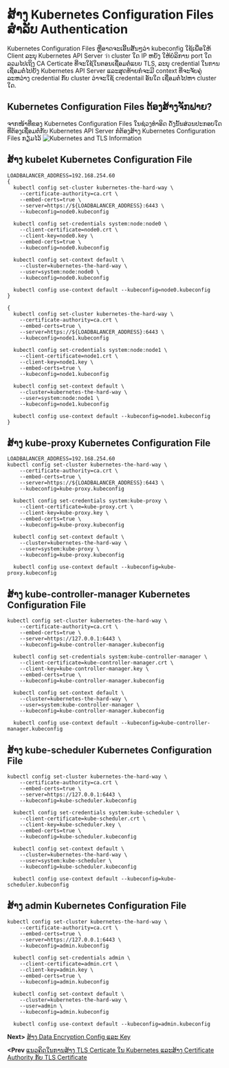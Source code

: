 # ສ້າງ Kubernetes Configuration Files ສໍາລັບ Authentication
Kubernetes Configuration Files ຫຼືອາດຈະເອີ້ນສັ້ນໆວ່າ kubeconfig ໃຊ້ເພື່ອໃຫ້ Client ລະບຸ Kubernetes API Server ว่า cluster ໃດ IP ຫຍັງ ໃຫ້ບໍລິການ port ໃດ ລວມໄປເຖິງ CA Certicate ທີ່ຈະໃຊ້ໃນຕອນເຊື່ອມຕໍ່ແບບ TLS, ລະບຸ credential ໃນການເຊື່ອມຕໍ່ໄປຍັງ Kubernetes API Server ແລະສຸດທ້າຍກໍຈະມີ context ທີ່ຈະຈັບຄູ່ລະຫວ່າງ credential ກັບ cluster ວ່າຈະໃຊ້ credentail ອັນໃດ ເຊື່ອມຕໍ່ໄປຫາ cluster ໃດ.
## Kubernetes Configuration Files ຕ້ອງສ້າງຈັກຟາຍ?
ຈາກໜ້າທີ່ຂອງ Kubernetes Configuration Files ໃນຊ່ວງທໍາອິດ ດັ່ງນັ້ນສ່ວນປະກອບໃດທີ່ຕ້ອງເຊື່ອມຕໍ່ກັບ Kubernetes API Server ກໍຕ້ອງສ້າງ Kubernetes Configuration Files ກຽມໄວ້
![Kubernetes and TLS Information](https://github.com/rdamrong/Kubernetes-The-Hard-Way-CentOS/blob/master/images/kube-component.png)


## ສ້າງ kubelet Kubernetes Configuration File
```
LOADBALANCER_ADDRESS=192.168.254.60
{
  kubectl config set-cluster kubernetes-the-hard-way \
    --certificate-authority=ca.crt \
    --embed-certs=true \
    --server=https://${LOADBALANCER_ADDRESS}:6443 \
    --kubeconfig=node0.kubeconfig

  kubectl config set-credentials system:node:node0 \
    --client-certificate=node0.crt \
    --client-key=node0.key \
    --embed-certs=true \
    --kubeconfig=node0.kubeconfig

  kubectl config set-context default \
    --cluster=kubernetes-the-hard-way \
    --user=system:node:node0 \
    --kubeconfig=node0.kubeconfig

  kubectl config use-context default --kubeconfig=node0.kubeconfig
}

{
  kubectl config set-cluster kubernetes-the-hard-way \
    --certificate-authority=ca.crt \
    --embed-certs=true \
    --server=https://${LOADBALANCER_ADDRESS}:6443 \
    --kubeconfig=node1.kubeconfig

  kubectl config set-credentials system:node:node1 \
    --client-certificate=node1.crt \
    --client-key=node1.key \
    --embed-certs=true \
    --kubeconfig=node1.kubeconfig

  kubectl config set-context default \
    --cluster=kubernetes-the-hard-way \
    --user=system:node:node1 \
    --kubeconfig=node1.kubeconfig

  kubectl config use-context default --kubeconfig=node1.kubeconfig
}
```
## ສ້າງ kube-proxy Kubernetes Configuration File
```
LOADBALANCER_ADDRESS=192.168.254.60
kubectl config set-cluster kubernetes-the-hard-way \
    --certificate-authority=ca.crt \
    --embed-certs=true \
    --server=https://${LOADBALANCER_ADDRESS}:6443 \
    --kubeconfig=kube-proxy.kubeconfig

  kubectl config set-credentials system:kube-proxy \
    --client-certificate=kube-proxy.crt \
    --client-key=kube-proxy.key \
    --embed-certs=true \
    --kubeconfig=kube-proxy.kubeconfig

  kubectl config set-context default \
    --cluster=kubernetes-the-hard-way \
    --user=system:kube-proxy \
    --kubeconfig=kube-proxy.kubeconfig

  kubectl config use-context default --kubeconfig=kube-proxy.kubeconfig
```
## ສ້າງ kube-controller-manager Kubernetes Configuration File
```
kubectl config set-cluster kubernetes-the-hard-way \
    --certificate-authority=ca.crt \
    --embed-certs=true \
    --server=https://127.0.0.1:6443 \
    --kubeconfig=kube-controller-manager.kubeconfig

  kubectl config set-credentials system:kube-controller-manager \
    --client-certificate=kube-controller-manager.crt \
    --client-key=kube-controller-manager.key \
    --embed-certs=true \
    --kubeconfig=kube-controller-manager.kubeconfig

  kubectl config set-context default \
    --cluster=kubernetes-the-hard-way \
    --user=system:kube-controller-manager \
    --kubeconfig=kube-controller-manager.kubeconfig

  kubectl config use-context default --kubeconfig=kube-controller-manager.kubeconfig

```
## ສ້າງ kube-scheduler Kubernetes Configuration File
```
kubectl config set-cluster kubernetes-the-hard-way \
    --certificate-authority=ca.crt \
    --embed-certs=true \
    --server=https://127.0.0.1:6443 \
    --kubeconfig=kube-scheduler.kubeconfig

  kubectl config set-credentials system:kube-scheduler \
    --client-certificate=kube-scheduler.crt \
    --client-key=kube-scheduler.key \
    --embed-certs=true \
    --kubeconfig=kube-scheduler.kubeconfig

  kubectl config set-context default \
    --cluster=kubernetes-the-hard-way \
    --user=system:kube-scheduler \
    --kubeconfig=kube-scheduler.kubeconfig

  kubectl config use-context default --kubeconfig=kube-scheduler.kubeconfig
```
## ສ້າງ admin Kubernetes Configuration File
```
kubectl config set-cluster kubernetes-the-hard-way \
    --certificate-authority=ca.crt \
    --embed-certs=true \
    --server=https://127.0.0.1:6443 \
    --kubeconfig=admin.kubeconfig

  kubectl config set-credentials admin \
    --client-certificate=admin.crt \
    --client-key=admin.key \
    --embed-certs=true \
    --kubeconfig=admin.kubeconfig

  kubectl config set-context default \
    --cluster=kubernetes-the-hard-way \
    --user=admin \
    --kubeconfig=admin.kubeconfig

  kubectl config use-context default --kubeconfig=admin.kubeconfig
```
**Next>** [ສ້າງ Data Encryption Config ແລະ Key](04-generating-data-encryption-key.md)

**<Prev** [ແນວຄິດໃນການສ້າງ TLS Certicate ໃນ Kubernetes ແລະສ້າງ Certificate Authority ກັບ TLS Certificate](02-generating-tls-certificate.md)
